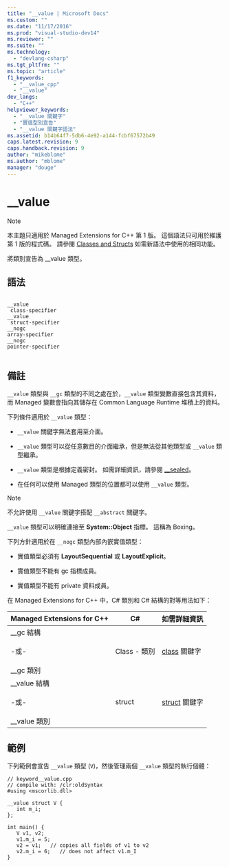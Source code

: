 ```yaml
---
title: "__value | Microsoft Docs"
ms.custom: ""
ms.date: "11/17/2016"
ms.prod: "visual-studio-dev14"
ms.reviewer: ""
ms.suite: ""
ms.technology: 
  - "devlang-csharp"
ms.tgt_pltfrm: ""
ms.topic: "article"
f1_keywords: 
  - "__value_cpp"
  - "__value"
dev_langs: 
  - "C++"
helpviewer_keywords: 
  - "__value 關鍵字"
  - "實值型別宣告"
  - "__value 關鍵字語法"
ms.assetid: b14b64f7-5db6-4e92-a144-fcbf67572b49
caps.latest.revision: 9
caps.handback.revision: 9
author: "mikeblome"
ms.author: "mblome"
manager: "douge"
---
```

# __value
> [!NOTE]
>  本主題只適用於 Managed Extensions for C\+\+ 第 1 版。 這個語法只可用於維護第 1 版的程式碼。 請參閱 [Classes and Structs](/visual-cpp/windows/classes-and-structs-cpp-component-extensions) 如需新語法中使用的相同功能。  
  
 將類別宣告為 \_\_value 類型。  
  
## 語法  
  
```  
  
__value  
 class-specifier  
__value  
 struct-specifier  
__nogc  
array-specifier  
__nogc  
pointer-specifier  
  
```  
  
## 備註  
 `__value` 類型與 `__gc` 類型的不同之處在於，`__value` 類型變數直接包含其資料，而 Managed 變數會指向其儲存在 Common Language Runtime 堆積上的資料。  
  
 下列條件適用於 `__value` 類型：  
  
-   `__value` 關鍵字無法套用至介面。  
  
-   `__value` 類型可以從任意數目的介面繼承，但是無法從其他類型或 `__value` 類型繼承。  
  
-   `__value` 類型是根據定義密封。 如需詳細資訊，請參閱 [\_\_sealed](../misc/sealed.md)。  
  
-   在任何可以使用 Managed 類型的位置都可以使用 `__value` 類型。  
  
> [!NOTE]
>  不允許使用 `__value` 關鍵字搭配 `__abstract` 關鍵字。  
  
 `__value` 類型可以明確連接至 **System::Object** 指標。 這稱為 Boxing。  
  
 下列方針適用於在 `__nogc` 類型內部內嵌實值類型：  
  
-   實值類型必須有 **LayoutSequential** 或 **LayoutExplicit**。  
  
-   實值類型不能有 gc 指標成員。  
  
-   實值類型不能有 private 資料成員。  
  
 在 Managed Extensions for C\+\+ 中，C\# 類別和 C\# 結構的對等用法如下：  
  
|Managed Extensions for C\+\+|C\#|如需詳細資訊|  
|----------------------------------|---------|------------|  
|\_\_gc 結構<br /><br /> \-或\-<br /><br /> \_\_gc 類別|Class \- 類別|[class](/dotnet/csharp/language-reference/keywords/class) 關鍵字|  
|\_\_value 結構<br /><br /> \-或\-<br /><br /> \_\_value 類別|struct|[struct](/dotnet/csharp/language-reference/keywords/struct) 關鍵字|  
  
## 範例  
 下列範例會宣告 `__value` 類型 \(`V`\)，然後管理兩個 `__value` 類型的執行個體：  
  
```  
// keyword__value.cpp  
// compile with: /clr:oldSyntax  
#using <mscorlib.dll>  
  
__value struct V {   
   int m_i;  
};  
  
int main() {  
   V v1, v2;  
   v1.m_i = 5;  
   v2 = v1;   // copies all fields of v1 to v2  
   v2.m_i = 6;   // does not affect v1.m_I  
}  
```